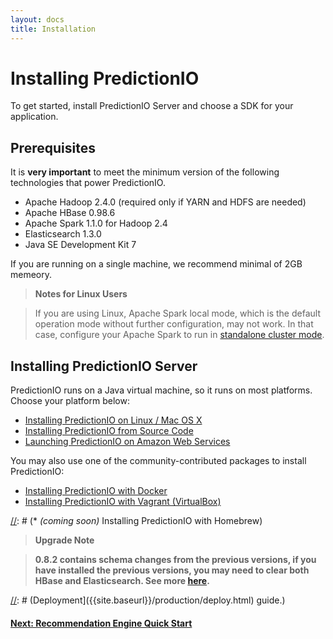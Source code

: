 ```yaml
---
layout: docs
title: Installation
---
```


# Installing PredictionIO

To get started, install PredictionIO Server and choose a SDK for your
application.

## Prerequisites

It is **very important** to meet the minimum version of the following
technologies that power PredictionIO.

* Apache Hadoop 2.4.0 (required only if YARN and HDFS are needed)
* Apache HBase 0.98.6
* Apache Spark 1.1.0 for Hadoop 2.4
* Elasticsearch 1.3.0
* Java SE Development Kit 7

If you are running on a single machine, we recommend minimal of 2GB memeory.  

> **Notes for Linux Users**

> If you are using Linux, Apache Spark local mode, which is the default
operation mode without further configuration, may not work. In that case,
configure your Apache Spark to run in [standalone cluster
mode](http://spark.apache.org/docs/latest/spark-standalone.html).

## Installing PredictionIO Server

PredictionIO runs on a Java virtual machine, so it runs on most platforms.
Choose your platform below:

* [Installing PredictionIO on Linux / Mac OS X](install-linux.html)
* [Installing PredictionIO from Source Code](install-sourcecode.html)
* [Launching PredictionIO on Amazon Web Services](launch-aws.html)

You may also use one of the community-contributed packages to install
PredictionIO:

* [Installing PredictionIO with
  Docker](../community/projects.html#docker-installation-for-predictionio)
* [Installing PredictionIO with Vagrant
  (VirtualBox)](../community/projects.html#vagrant-installation-for-predictionio)

[//]: # (* *(coming soon)* Installing PredictionIO with Homebrew)

> **Upgrade Note**

> **0.8.2 contains schema changes from the previous versions, if you have
installed the previous versions, you may need to clear both HBase and
Elasticsearch. See more [here](../resources/schema-change.html).**


[//]: # (## Production Deployment)

[//]: # (For production environment setup, please refer to [Production)
[//]: # (Deployment]({{site.baseurl}}/production/deploy.html) guide.)

#### [Next: Recommendation Engine Quick Start](../recommendation/quickstart.html)
